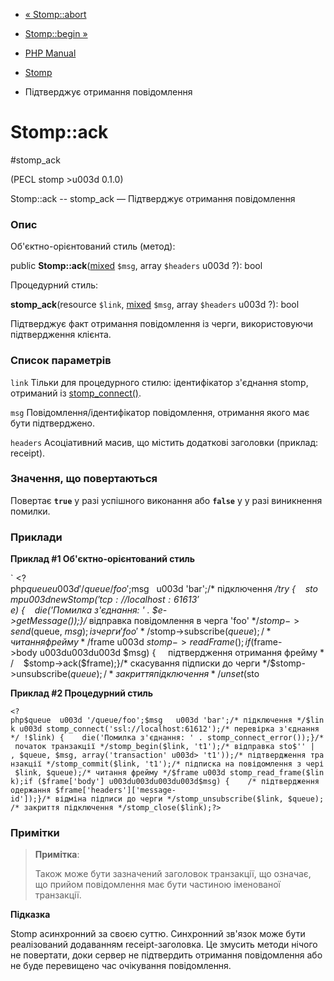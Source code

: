 - [« Stomp::abort](stomp.abort.md)
- [Stomp::begin »](stomp.begin.md)

- [PHP Manual](index.md)
- [Stomp](class.stomp.md)
- Підтверджує отримання повідомлення

# Stomp::ack

#stomp_ack

(PECL stomp \>u003d 0.1.0)

Stomp::ack -- stomp_ack — Підтверджує отримання повідомлення

### Опис

Об'єктно-орієнтований стиль (метод):

public
**Stomp::ack**([mixed](language.types.declarations.md#language.types.declarations.mixed)
`$msg`, array `$headers` u003d ?): bool

Процедурний стиль:

**stomp_ack**(resource `$link`,
[mixed](language.types.declarations.md#language.types.declarations.mixed)
`$msg`, array `$headers` u003d ?): bool

Підтверджує факт отримання повідомлення із черги, використовуючи
підтвердження клієнта.

### Список параметрів

`link`
Тільки для процедурного стилю: ідентифікатор з'єднання stomp,
отриманий із [stomp_connect()](stomp.construct.md).

`msg`
Повідомлення/ідентифікатор повідомлення, отримання якого має бути
підтверджено.

`headers`
Асоціативний масив, що містить додаткові заголовки (приклад:
receipt).

### Значення, що повертаються

Повертає **`true`** у разі успішного виконання або **`false`** у
у разі виникнення помилки.

### Приклади

**Приклад #1 Об'єктно-орієнтований стиль**

` <?php$queue  u003d '/queue/foo';$msg   u003d 'bar';/* підключення */try {    $stomp u003d new Stomp('tcp://localhost:61613' $ e) {    die('Помилка з'єднання: ' . $e->getMessage());}/* відправка повідомлення в черга 'foo' */$stomp->send($queue, $msg); із черги 'foo' */$stomp->subscribe($queue);/* читання фрейму */$frame u003d $stomp->readFrame();if ($frame->body u003du003du003d $msg) {     підтвердження отримання фрейму */    $stomp->ack($frame);}/* скасування підписки до черги */$stomp->unsubscribe($queue);/* закриття підключення */unset($sto

**Приклад #2 Процедурний стиль**

` <?php$queue  u003d '/queue/foo';$msg   u003d 'bar';/* підключення */$link u003d stomp_connect('ssl://localhost:61612');/* перевірка з'єднання */ !$link) {    die('Помилка з'єднання: ' . stomp_connect_error());}/* початок транзакції */stomp_begin($link, 't1');/* відправка sto$'' | , $queue, $msg, array('transaction' u003d> 't1'));/* підтвердження транзакції */stomp_commit($link, 't1');/* підписка на повідомлення з чері $link, $queue);/* читання фрейму */$frame u003d stomp_read_frame($link);if ($frame['body'] u003du003du003du003d$msg) {    /* підтвердження одержання $frame['headers']['message-id']);}/* відміна підписи до черги */stomp_unsubscribe($link, $queue);/* закриття підключення */stomp_close($link);?> `

### Примітки

> **Примітка**:
>
> Також може бути зазначений заголовок транзакції, що означає, що прийом
> повідомлення має бути частиною іменованої транзакції.

**Підказка**

Stomp асинхронний за своєю суттю. Синхронний зв'язок може бути реалізований
додаванням receipt-заголовка. Це змусить методи нічого не повертати,
доки сервер не підтвердить отримання повідомлення або не буде перевищено
час очікування повідомлення.
